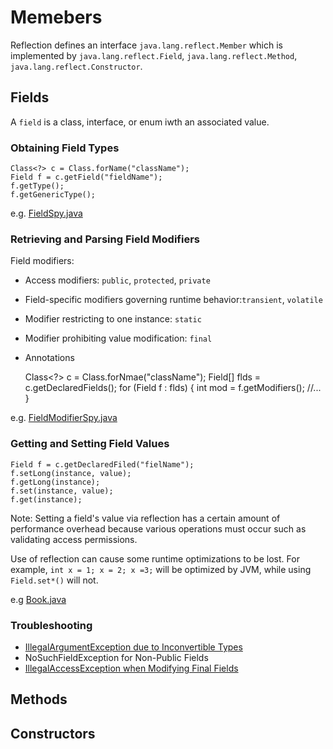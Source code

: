 # Memebers

Reflection defines an interface `java.lang.reflect.Member` which is implemented by `java.lang.reflect.Field`, `java.lang.reflect.Method`, `java.lang.reflect.Constructor`.

## Fields

A `field` is a class, interface, or enum iwth an associated value.

### Obtaining Field Types

    Class<?> c = Class.forName("className");
    Field f = c.getField("fieldName");
    f.getType();
    f.getGenericType();

e.g. [FieldSpy.java](FieldSpy.java)

### Retrieving and Parsing Field Modifiers

Field modifiers:

* Access modifiers: `public`, `protected`, `private`
* Field-specific modifiers governing runtime behavior:`transient`, `volatile`
* Modifier restricting to one instance: `static`
* Modifier prohibiting value modification: `final`
* Annotations

    Class<?> c = Class.forNmae("className");
    Field[] flds = c.getDeclaredFields();
    for (Field f : flds) {
        int mod = f.getModifiers();
        //...
    }

e.g. [FieldModifierSpy.java](FieldModifierSpy.java)


### Getting and Setting Field Values

    Field f = c.getDeclaredFiled("fielName");
    f.setLong(instance, value);
    f.getLong(instance);
    f.set(instance, value);
    f.get(instance);

Note: Setting a field's value via reflection has a certain amount of performance overhead because various operations must occur such as validating access permissions.

Use of reflection can cause some runtime optimizations to be lost. For example, `int x = 1; x = 2; x =3;` will be optimized by JVM, while using `Field.set*()` will not.

e.g [Book.java](Book.java)

### Troubleshooting

* [IllegalArgumentException due to Inconvertible Types](FieldTrouble.java)
* NoSuchFieldException for Non-Public Fields
* [IllegalAccessException when Modifying Final Fields](FieldTroubleToo.java)

## Methods

## Constructors


